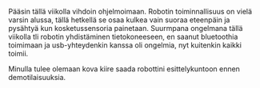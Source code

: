 Pääsin tällä viikolla vihdoin ohjelmoimaan. Robotin toiminnallisuus on vielä varsin alussa, tällä hetkellä se osaa kulkea vain suoraa eteenpäin ja  pysähtyä kun kosketussensoria painetaan. Suurmpana ongelmana tällä viikolla tli robotin yhdistäminen tietokoneeseen, en saanut bluetoothia toimimaan ja usb-yhteydenkin kanssa oli ongelmia, nyt kuitenkin kaikki toimii. 

Minulla tulee olemaan kova kiire saada robottini esittelykuntoon ennen demotilaisuuksia.

